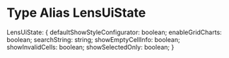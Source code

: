 # Type Alias LensUiState

LensUiState: {
    defaultShowStyleConfigurator: boolean;
    enableGridCharts: boolean;
    searchString: string;
    showEmptyCellInfo: boolean;
    showInvalidCells: boolean;
    showSelectedOnly: boolean;
}

